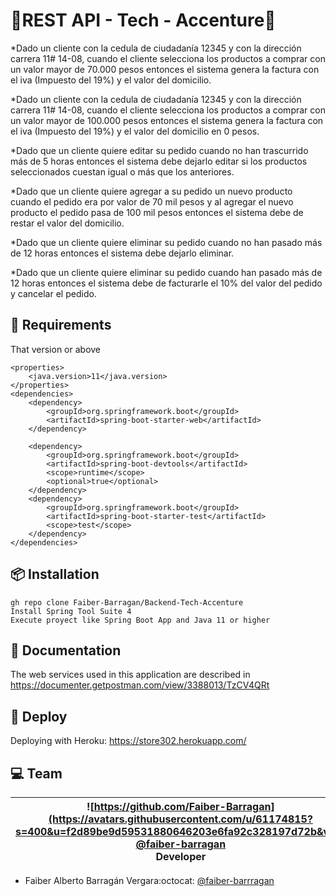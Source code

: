 # 🏪REST API - Tech - Accenture🏪
*Dado un cliente con la cedula de ciudadanía 12345 y con la dirección carrera 11# 14-08, cuando el cliente selecciona los productos a comprar con un valor mayor de 70.000 pesos entonces el sistema genera la factura con el iva (Impuesto del 19%) y el valor del domicilio.

*Dado un cliente con la cedula de ciudadanía 12345 y con la dirección carrera 11# 14-08, cuando el cliente selecciona los productos a comprar con un valor mayor de 100.000 pesos entonces el sistema genera la factura con el iva (Impuesto del 19%) y el valor del domicilio en 0 pesos.

*Dado que un cliente quiere editar su pedido cuando no han trascurrido más de 5 horas entonces el sistema debe dejarlo editar si los productos seleccionados cuestan igual o más que los anteriores.

*Dado que un cliente quiere agregar a su pedido un nuevo producto cuando el pedido era por valor de 70 mil pesos y al agregar el nuevo producto el pedido pasa de 100 mil pesos entonces el sistema debe de restar el valor del domicilio.

*Dado que un cliente quiere eliminar su pedido cuando no han pasado más de 12 horas entonces el sistema debe dejarlo eliminar.

*Dado que un cliente quiere eliminar su pedido cuando han pasado más de 12 horas entonces el sistema debe de facturarle el 10% del valor del pedido y cancelar el pedido.


## 🔧 Requirements
That version or above
```	
<properties>
	<java.version>11</java.version>
</properties>
<dependencies>
	<dependency>
		<groupId>org.springframework.boot</groupId>
		<artifactId>spring-boot-starter-web</artifactId>
	</dependency>

	<dependency>
		<groupId>org.springframework.boot</groupId>
		<artifactId>spring-boot-devtools</artifactId>
		<scope>runtime</scope>
		<optional>true</optional>
	</dependency>
	<dependency>
		<groupId>org.springframework.boot</groupId>
		<artifactId>spring-boot-starter-test</artifactId>
		<scope>test</scope>
	</dependency>
</dependencies>
```

## 📦 Installation
```
gh repo clone Faiber-Barragan/Backend-Tech-Accenture
Install Spring Tool Suite 4
Execute proyect like Spring Boot App and Java 11 or higher

```

## 📝 Documentation
The web services used in this application are described in https://documenter.getpostman.com/view/3388013/TzCV4QRt

## 🚀 Deploy
Deploying with Heroku: https://store302.herokuapp.com/

## 💻 Team

| ![https://github.com/Faiber-Barragan](https://avatars.githubusercontent.com/u/61174815?s=400&u=f2d89be9d59531880646203e6fa92c328197d72b&v=4) <br/> [@faiber-barragan](https://github.com/Faiber-Barragan) <br/> Developer |
|:-:|

- Faiber Alberto Barragán Vergara:octocat: [@faiber-barrragan](https://github.com/Faiber-Barragan)

